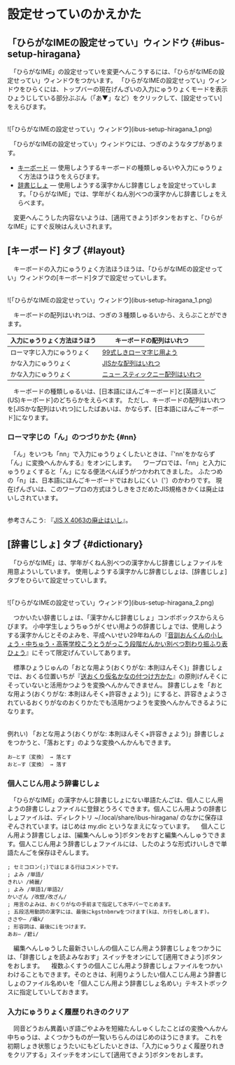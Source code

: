 # ￹設定￺せってい￻のかえかた

## 「ひらがなIMEの￹設定￺せってい￻」ウィンドウ {#ibus-setup-hiragana}

　「ひらがなIME」の￹設定￺せってい￻を￹変更￺へんこう￻するには、「ひらがなIMEの￹設定￺せってい￻」ウィンドウをつかいます。
「ひらがなIMEの￹設定￺せってい￻」ウィンドウをひらくには、トップバーの￹現在￺げんざい￻の￹入力￺にゅうりょく￻モードを￹表示￺ひょうじ￻している￹部分￺ぶぶん￻（「あ▼」など）をクリックして、[￹設定￺せってい￻]をえらびます。

<br>
![「ひらがなIMEの￹設定￺せってい￻」ウィンドウ](ibus-setup-hiragana_1.png)

　「ひらがなIMEの￹設定￺せってい￻」ウィンドウには、つぎのようなタブがあります。

- [キーボード](#layout) ― ￹使用￺しよう￻するキーボードの￹種類￺しゅるい￻や￹入力￺にゅうりょく￻￹方法￺ほうほう￻をえらびます。
- [￹辞書￺じしょ￻](#dictionary) ― ￹使用￺しよう￻する￹漢字￺かんじ￻￹辞書￺じしょ￻を￹設定￺せってい￻します。「ひらがなIME」では、￹学年￺がくねん￻￹別￺べつ￻の￹漢字￺かんじ￻￹辞書￺じしょ￻をえらべます。

　￹変更￺へんこう￻した￹内容￺ないよう￻は、[￹適用￺てきよう￻]ボタンをおすと、「ひらがなIME」にすぐ￹反映￺はんえい￻されます。

## [キーボード] タブ {#layout}

　キーボードの￹入力￺にゅうりょく￻￹方法￺ほうほう￻は、「ひらがなIMEの￹設定￺せってい￻」ウィンドウの[キーボード]タブで￹設定￺せってい￻します。

<br>
![「ひらがなIMEの￹設定￺せってい￻」ウィンドウ](ibus-setup-hiragana_1.png)

　キーボードの￹配列￺はいれつ￻は、つぎの３￹種類￺しゅるい￻から、えらぶことができます。

￹入力￺にゅうりょく￻￹方法￺ほうほう￻ | キーボードの￹配列￺はいれつ￻
---|---
ローマ￹字￺じ￻￹入力￺にゅうりょく￻ | [99￹式￺しき￻ローマ￹字￺じ￻￹用￺よう￻](layouts.html#roomazi)
かな￹入力￺にゅうりょく￻ | [JISかな￹配列￺はいれつ￻](layouts.html#jis)
かな￹入力￺にゅうりょく￻ | [ニュー スティックニー￹配列￺はいれつ￻](layouts.html#new_stickney)

　キーボードの￹種類￺しゅるい￻は、[￹日本語￺にほんご￻キーボード]と[￹英語￺えいご￻(US)キーボード]のどちらかをえらべます。
ただし、キーボードの￹配列￺はいれつ￻を[JISかな￹配列￺はいれつ￻]にしたばあいは、かならず、[￹日本語￺にほんご￻キーボード]になります。

### ローマ￹字￺じ￻の「ん」のつづりかた {#nn}

　「ん」をいつも「nn」で￹入力￺にゅうりょく￻したいときは、『'nn'をかならず「ん」に￹変換￺へんかん￻する』をオンにします。
　ワープロでは、「nn」と￹入力￺にゅうりょく￻すると「ん」になる￹便法￺べんぽう￻がつかわれてきました。
ふたつめの「n」は、￹日本語￺にほんご￻キーボードではおしにくい〔'〕のかわりです。
￹現在￺げんざい￻は、このワープロの￹方式￺ほうしき￻をさだめたJIS￹規格￺きかく￻は￹廃止￺はいし￻されています。

<br>￹参考￺さんこう￻: 『[JIS X 4063の￹廃止￺はいし￻](https://srad.jp/~yasuoka/journal/518878/)』。

## [￹辞書￺じしょ￻] タブ {#dictionary}

　「ひらがなIME」は、￹学年￺がくねん￻￹別￺べつ￻の￹漢字￺かんじ￻￹辞書￺じしょ￻ファイルを￹用意￺ようい￻しています。
￹使用￺しよう￻する￹漢字￺かんじ￻￹辞書￺じしょ￻は、[￹辞書￺じしょ￻]タブをひらいて￹設定￺せってい￻します。

<br>
![「ひらがなIMEの￹設定￺せってい￻」ウィンドウ](ibus-setup-hiragana_2.png)

　つかいたい￹辞書￺じしょ￻は、「￹漢字￺かんじ￻￹辞書￺じしょ￻」コンボボックスからえらびます。
￹小中学生￺しょうちゅうがくせい￻￹用￺よう￻の￹辞書￺じしょ￻では、￹使用￺しよう￻する￹漢字￺かんじ￻とそのよみを、￹平成￺へいせい￻29￹年￺ねん￻の『[￹音訓￺おんくん￻の￹小￺しょう￻・￹中￺ちゅう￻・￹高等学校￺こうとうがっこう￻￹段階￺だんかい￻￹別￺べつ￻￹割￺わ￻り￹振￺ふ￻り￹表￺ひょう￻](http://www.mext.go.jp/a_menu/shotou/new-cs/1385768.htm)』にそって￹限定￺げんてい￻してあります。

　￹標準￺ひょうじゅん￻の「おとな￹用￺よう￻(おくりがな: ￹本則￺ほんそく￻)」￹辞書￺じしょ￻では、おくる￹位置￺いち￻が『[￹送￺おく￻り￹仮名￺かな￻の￹付￺つ￻け￹方￺かた￻](http://www.bunka.go.jp/kokugo_nihongo/sisaku/joho/joho/kijun/naikaku/okurikana/index.html)』の￹原則￺げんそく￻にそっていないと￹活用￺かつよう￻を￹変換￺へんかん￻できません。
￹辞書￺じしょ￻を「おとな￹用￺よう￻(おくりがな: ￹本則￺ほんそく￻+￹許容￺きょよう￻)」にすると、￹許容￺きょよう￻されているおくりがなのおくりかたでも￹活用￺かつよう￻を￹変換￺へんかん￻できるようになります。

<br>￹例￺れい￻)  「おとな￹用￺よう￻(おくりがな: ￹本則￺ほんそく￻+￹許容￺きょよう￻)」￹辞書￺じしょ￻をつかうと、「￹落￺おと￻す」のような￹変換￺へんかん￻もできます。

    お―とす〔変換〕 → 落とす
    おと―す〔変換〕 → 落す

### ￹個人￺こじん￻￹用￺よう￻￹辞書￺じしょ￻

　「ひらがなIME」の￹漢字￺かんじ￻￹辞書￺じしょ￻にない￹単語￺たんご￻は、￹個人￺こじん￻￹用￺よう￻の￹辞書￺じしょ￻ファイルに￹登録￺とうろく￻できます。￹個人￺こじん￻￹用￺よう￻の￹辞書￺じしょ￻ファイルは、ディレクトリ ~/.local/share/ibus-hiragana/ のなかに￹保存￺ほぞん￻されています。はじめは my.dic というなまえになっています。
　￹個人￺こじん￻￹用￺よう￻￹辞書￺じしょ￻は、[￹編集￺へんしゅう￻]ボタンをおすと￹編集￺へんしゅう￻できます。￹個人￺こじん￻￹用￺よう￻￹辞書￺じしょ￻ファイルには、したのような￹形式￺けいしき￻で￹単語￺たんご￻を￹保存￺ほぞん￻します。

```
; セミコロン(;)ではじまる行はコメントです。
; よみ /単語/
きれい /綺麗/
; よみ /単語1/単語2/
かいざん /改竄/改ざん/
; 用言のよみは、おくりがなの手前まで指定して水平バーでとめます。
; 五段活用動詞の漢字には、最後にkgstnbmrwをつけます(kは、カ行をしめします)。
ささや― /囁k/
; 形容詞は、最後にiをつけます。
あお― /碧i/
```

　￹編集￺へんしゅう￻した￹最新￺さいしん￻の￹個人￺こじん￻￹用￺よう￻￹辞書￺じしょ￻をつかうには、「￹辞書￺じしょ￻を￹読￺よ￻みなおす」スイッチをオンにして[￹適用￺てきよう￻]ボタンをおします。
　￹複数￺ふくすう￻の￹個人￺こじん￻￹用￺よう￻￹辞書￺じしょ￻ファイルをつかいわけることもできます。そのときは、￹利用￺りよう￻したい￹個人￺こじん￻￹用￺よう￻￹辞書￺じしょ￻のファイル￹名￺めい￻を「￹個人￺こじん￻￹用￺よう￻￹辞書￺じしょ￻￹名￺めい￻」テキストボックスに￹指定￺してい￻しておきます。

### ￹入力￺にゅうりょく￻￹履歴￺りれき￻のクリア

　￹同音￺どうおん￻￹異義￺いぎ￻￹語￺ご￻やよみを￹短縮￺たんしゅく￻したことばの￹変換￺へんかん￻￹中￺ちゅう￻は、よくつかうものが￹一覧￺いちらん￻のはじめのほうにきます。
これを￹初期￺しょき￻￹状態￺じょうたい￻にもどしたいときは、「￹入力￺にゅうりょく￻￹履歴￺りれき￻をクリアする」スイッチをオンにして[￹適用￺てきよう￻]ボタンをおします。

